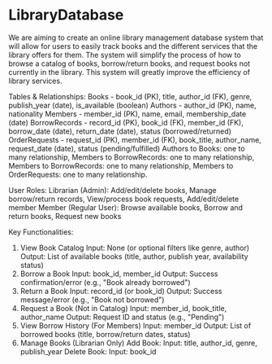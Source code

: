 # LibraryDatabase
We are aiming to create an online library management database system that will allow for users to easily track books and the different services that the library offers for them. The system will simplify the process of how to browse a catalog of books, borrow/return books, and request books not currently in the library. This system will greatly improve the efficiency of library services.

Tables & Relationships:
Books - book_id (PK), title, author_id (FK), genre, publish_year (date), is_available (boolean)
Authors - author_id (PK), name, nationality
Members - member_id (PK), name, email, membership_date (date)
BorrowRecords - record_id (PK), book_id (FK), member_id (FK), borrow_date (date), return_date (date), status (borrowed/returned)
OrderRequests - request_id (PK), member_id (FK), book_title, author_name, request_date (date), status (pending/fulfilled)
Authors to Books: one to many relationship, Members to BorrowRecords: one to many relationship, Members to BorrowRecords: one to many relationship, Members to OrderRequests: one to many relationship.

User Roles:
Librarian (Admin): Add/edit/delete books, Manage borrow/return records, View/process book requests, Add/edit/delete member
Member (Regular User): Browse available books, Borrow and return books, Request new books

Key Functionalities:
1. View Book Catalog
Input: None (or optional filters like genre, author)
Output: List of available books (title, author, publish year, availability status)
2. Borrow a Book
Input: book_id, member_id
Output: Success confirmation/error (e.g., "Book already borrowed")
3. Return a Book
Input: record_id (or book_id)
Output: Success message/error (e.g., "Book not borrowed")
4. Request a Book (Not in Catalog)
Input: member_id, book_title, author_name
Output: Request ID and status (e.g., "Pending")
5. View Borrow History (For Members)
Input: member_id
Output: List of borrowed books (title, borrow/return dates, status)
6. Manage Books (Librarian Only)
Add Book:
Input: title, author_id, genre, publish_year
Delete Book:
Input: book_id
